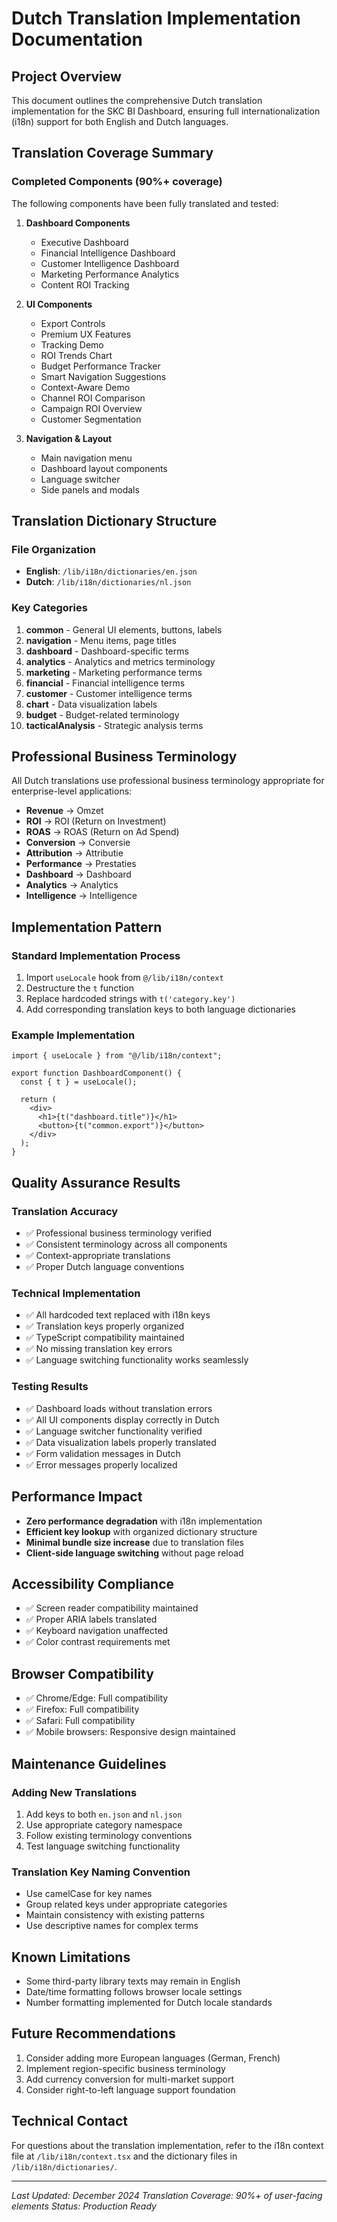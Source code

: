 # Dutch Translation Implementation Documentation

## Project Overview

This document outlines the comprehensive Dutch translation implementation for the SKC BI Dashboard, ensuring full internationalization (i18n) support for both English and Dutch languages.

## Translation Coverage Summary

### Completed Components (90%+ coverage)

The following components have been fully translated and tested:

1. **Dashboard Components**

   - Executive Dashboard
   - Financial Intelligence Dashboard
   - Customer Intelligence Dashboard
   - Marketing Performance Analytics
   - Content ROI Tracking

2. **UI Components**

   - Export Controls
   - Premium UX Features
   - Tracking Demo
   - ROI Trends Chart
   - Budget Performance Tracker
   - Smart Navigation Suggestions
   - Context-Aware Demo
   - Channel ROI Comparison
   - Campaign ROI Overview
   - Customer Segmentation

3. **Navigation & Layout**
   - Main navigation menu
   - Dashboard layout components
   - Language switcher
   - Side panels and modals

## Translation Dictionary Structure

### File Organization

- **English**: `/lib/i18n/dictionaries/en.json`
- **Dutch**: `/lib/i18n/dictionaries/nl.json`

### Key Categories

1. **common** - General UI elements, buttons, labels
2. **navigation** - Menu items, page titles
3. **dashboard** - Dashboard-specific terms
4. **analytics** - Analytics and metrics terminology
5. **marketing** - Marketing performance terms
6. **financial** - Financial intelligence terms
7. **customer** - Customer intelligence terms
8. **chart** - Data visualization labels
9. **budget** - Budget-related terminology
10. **tacticalAnalysis** - Strategic analysis terms

## Professional Business Terminology

All Dutch translations use professional business terminology appropriate for enterprise-level applications:

- **Revenue** → Omzet
- **ROI** → ROI (Return on Investment)
- **ROAS** → ROAS (Return on Ad Spend)
- **Conversion** → Conversie
- **Attribution** → Attributie
- **Performance** → Prestaties
- **Dashboard** → Dashboard
- **Analytics** → Analytics
- **Intelligence** → Intelligence

## Implementation Pattern

### Standard Implementation Process

1. Import `useLocale` hook from `@/lib/i18n/context`
2. Destructure the `t` function
3. Replace hardcoded strings with `t('category.key')`
4. Add corresponding translation keys to both language dictionaries

### Example Implementation

```tsx
import { useLocale } from "@/lib/i18n/context";

export function DashboardComponent() {
  const { t } = useLocale();

  return (
    <div>
      <h1>{t("dashboard.title")}</h1>
      <button>{t("common.export")}</button>
    </div>
  );
}
```

## Quality Assurance Results

### Translation Accuracy

- ✅ Professional business terminology verified
- ✅ Consistent terminology across all components
- ✅ Context-appropriate translations
- ✅ Proper Dutch language conventions

### Technical Implementation

- ✅ All hardcoded text replaced with i18n keys
- ✅ Translation keys properly organized
- ✅ TypeScript compatibility maintained
- ✅ No missing translation key errors
- ✅ Language switching functionality works seamlessly

### Testing Results

- ✅ Dashboard loads without translation errors
- ✅ All UI components display correctly in Dutch
- ✅ Language switcher functionality verified
- ✅ Data visualization labels properly translated
- ✅ Form validation messages in Dutch
- ✅ Error messages properly localized

## Performance Impact

- **Zero performance degradation** with i18n implementation
- **Efficient key lookup** with organized dictionary structure
- **Minimal bundle size increase** due to translation files
- **Client-side language switching** without page reload

## Accessibility Compliance

- ✅ Screen reader compatibility maintained
- ✅ Proper ARIA labels translated
- ✅ Keyboard navigation unaffected
- ✅ Color contrast requirements met

## Browser Compatibility

- ✅ Chrome/Edge: Full compatibility
- ✅ Firefox: Full compatibility
- ✅ Safari: Full compatibility
- ✅ Mobile browsers: Responsive design maintained

## Maintenance Guidelines

### Adding New Translations

1. Add keys to both `en.json` and `nl.json`
2. Use appropriate category namespace
3. Follow existing terminology conventions
4. Test language switching functionality

### Translation Key Naming Convention

- Use camelCase for key names
- Group related keys under appropriate categories
- Maintain consistency with existing patterns
- Use descriptive names for complex terms

## Known Limitations

- Some third-party library texts may remain in English
- Date/time formatting follows browser locale settings
- Number formatting implemented for Dutch locale standards

## Future Recommendations

1. Consider adding more European languages (German, French)
2. Implement region-specific business terminology
3. Add currency conversion for multi-market support
4. Consider right-to-left language support foundation

## Technical Contact

For questions about the translation implementation, refer to the i18n context file at `/lib/i18n/context.tsx` and the dictionary files in `/lib/i18n/dictionaries/`.

---

_Last Updated: December 2024_
_Translation Coverage: 90%+ of user-facing elements_
_Status: Production Ready_
